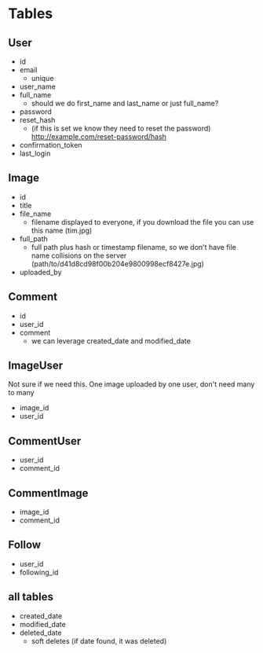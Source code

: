 # Tables

## User

* id
* email
  * unique
* user_name
* full_name
  * should we do first_name and last_name or just full_name?
* password
* reset_hash
  * (if this is set we know they need to reset the password)
http://example.com/reset-password/hash
* confirmation_token
* last_login


## Image

* id
* title
* file_name
  *  filename displayed to everyone, if you download the file you can use this name (tim.jpg)
* full_path
  * full path plus hash or timestamp filename, so we don't have file name collisions on the server  (path/to/d41d8cd98f00b204e9800998ecf8427e.jpg)
* uploaded_by

## Comment

* id
* user_id
* comment
  *  we can leverage created_date and modified_date

## ImageUser
Not sure if we need this. One image uploaded by one user, don't need many to many

* image_id
* user_id

## CommentUser

* user_id
* comment_id


## CommentImage

* image_id
* comment_id

## Follow

* user_id
* following_id

## all tables

* created_date
* modified_date
* deleted_date
  * soft deletes (if date found, it was deleted)
